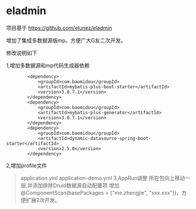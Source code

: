 # eladmin

项目基于 https://github.com/elunez/eladmin

增加了集成多数据源版mp。方便广大G友二次开发。

修改说明如下

1,增加多数据源和mp代码生成器依赖
```
        <dependency>
            <groupId>com.baomidou</groupId>
            <artifactId>mybatis-plus-boot-starter</artifactId>
            <version>3.0.7.1</version>
        </dependency>
        <dependency>
            <groupId>com.baomidou</groupId>
            <artifactId>mybatis-plus-generator</artifactId>
            <version>3.0.7.1</version>
        </dependency>
        <dependency>
            <groupId>com.baomidou</groupId>
            <artifactId>dynamic-datasource-spring-boot-starter</artifactId>
            <version>2.5.0</version>
        </dependency>
```
2,增加profile文件
> application.yml
> application-demo.yml
3,AppRun调整
  所在包向上移动一层,并添加排除Druid数据源自动配置项
  增加@ComponentScan(basePackages = {"me.zhengjie",    "xxx.xxx"})，方便扩展2次开发。

